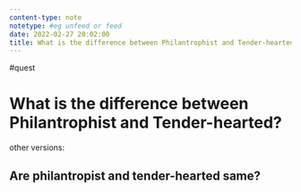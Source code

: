 ```yaml
---
content-type: note
notetype: #eg unfeed or feed
date: 2022-02-27 20:02:00
title: What is the difference between Philantrophist and Tender-hearted?
---
```

#quest

# What is the difference between Philantrophist and Tender-hearted?

other versions:

## Are philantropist and tender-hearted same?
